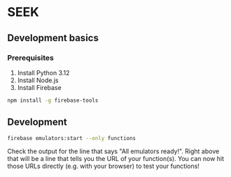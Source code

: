 # SEEK

## Development basics

### Prerequisites

1. Install Python 3.12
2. Install Node.js
3. Install Firebase

```sh
npm install -g firebase-tools
```

## Development

```sh
firebase emulators:start --only functions
```

Check the output for the line that says "All emulators ready!". Right above that will be a line that tells you the URL of your function(s). You can now hit those URLs directly (e.g. with your browser) to test your functions!
